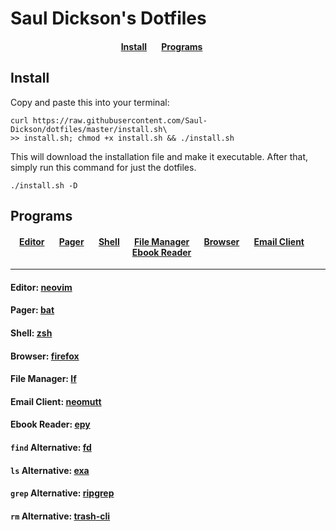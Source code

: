 # Saul Dickson's Dotfiles

<div align="center">
<h4>
<a href="#Install">Install</a>&nbsp;&nbsp;&nbsp;&nbsp;&nbsp;&nbsp;
<a href="#Programs">Programs</a>&nbsp;&nbsp;&nbsp;&nbsp;&nbsp;&nbsp;
</h4>
</div>

## Install
Copy and paste this into your terminal:

```
curl https://raw.githubusercontent.com/Saul-Dickson/dotfiles/master/install.sh\
>> install.sh; chmod +x install.sh && ./install.sh
```

This will download the installation file and make it executable. After that,
simply run this command for just the dotfiles.

`./install.sh -D`

## Programs

<div align="center">
<h4>
<a href="#editor-neovim">Editor</a>&nbsp;&nbsp;&nbsp;&nbsp;&nbsp;&nbsp;
<a href="#pager-bat">Pager</a>&nbsp;&nbsp;&nbsp;&nbsp;&nbsp;&nbsp;
<a href="#shell-zsh">Shell</a>&nbsp;&nbsp;&nbsp;&nbsp;&nbsp;&nbsp;
<a href="#file-manager-lf">File Manager</a>&nbsp;&nbsp;&nbsp;&nbsp;&nbsp;&nbsp;
<a href="#browser-firefox">Browser</a>&nbsp;&nbsp;&nbsp;&nbsp;&nbsp;&nbsp;
<a href="#email-client-neomutt">Email Client</a>&nbsp;&nbsp;&nbsp;&nbsp;&nbsp;&nbsp;
<a href="#ebook-reader-epy">Ebook Reader</a>&nbsp;&nbsp;&nbsp;&nbsp;&nbsp;&nbsp;
</h4>
</div>
<hr/>

#### Editor: [neovim](https://github.com/neovim/neovim)

#### Pager: [bat](https://github.com/sharkdp/bat)

#### Shell: [zsh](http://zsh.sourceforge.net)

#### Browser: [firefox](https://www.mozilla.org/en-US/firefox/new/)

#### File Manager: [lf](https://github.com/gokcehan/lf)

#### Email Client: [neomutt](https://github.com/neomutt/neomutt)

#### Ebook Reader: [epy](https://github.com/wustho/epy)

#### `find` Alternative: [fd](https://github.com/sharkdp/fd)

#### `ls` Alternative: [exa](https://github.com/ogham/exa)

#### `grep` Alternative: [ripgrep](https://github.com/BurntSushi/ripgrep)

#### `rm` Alternative: [trash-cli](https://github.com/sindresorhus/trash-cli)
